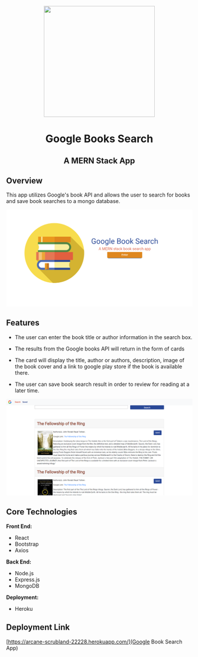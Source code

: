 <p align="center">
  <img width="300" height="300" src="https://image.flaticon.com/icons/png/512/562/562132.png">
  
 
</p>

<h1 align="center"> Google Books Search </h1>

<h2 align="center">  A MERN Stack App</h2>

## Overview

This app utilizes Google's book API and allows the user to search for books and save book searches to a mongo database.

![alt text](client/src/assets/images/readME_images/hero-section.png)

## Features

- The user can enter the book title or author information in the search box.

- The results from the Google books API will return in the form of cards

- The card will display the title, author or authors, description, image of the book cover and a link to google play store if the book is available there.

- The user can save book search result in order to review for reading at a later time.

![alt text](client/src/assets/images/readME_images/search-section.png)

## Core Technologies

**Front End:**

- React
- Bootstrap
- Axios

**Back End:**

- Node.js
- Express.js
- MongoDB

**Deployment:**

- Heroku

## Deployment Link

[https://arcane-scrubland-22228.herokuapp.com/](Google Book Search App)
